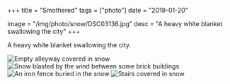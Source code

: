 +++
title = "Smothered"
tags = ["photo"]
date = "2019-01-20"

image = "/img/photo/snow/DSC03136.jpg"
desc = "A heavy white blanket swallowing the city"
+++

A heavy white blanket swallowing the city.

![Empty alleyway covered in snow](/img/photo/snow/DSC03136.jpg)
![Snow blasted by the wind between some brick buildings](/img/photo/snow/DSC03140.jpg)
![An iron fence buried in the snow](/img/photo/snow/DSC03131.jpg)
![Stairs covered in snow](/img/photo/snow/DSC03134.jpg)
